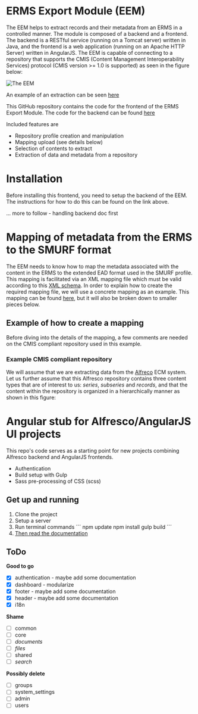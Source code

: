 # ERMS Export Module (EEM)

The EEM helps to extract records and their metadata from an ERMS in a controlled manner. The module is composed of a backend and a frontend. The backend is a RESTful service (running on a Tomcat server) written in Java, and the frontend is a web application (running on an Apache HTTP Server) written in AngularJS. The EEM is capable of connecting to a repository that supports the CMIS (Content Management Interoperability Services) protocol (CMIS version >= 1.0 is supported) as seen in the figure below:

![The EEM](https://github.com/magenta-aps/erms-export-ui-module/blob/master/doc/eem.png)

An example of an extraction can be seen [here](https://www.youtube.com/watch?v=-L8WVfAZ3C8&index=1&list=PLj-yd-_ObnNfjfKS-lBpThD4xrs-NRAIU)

This GitHub repository contains the code for the frontend of the ERMS Export Module. The code for the backend can be found [here](https://github.com/magenta-aps/E-Ark-ERMS-export-bridge)

Included features are

* Repository profile creation and manipulation
* Mapping upload (see details below)
* Selection of contents to extract
* Extraction of data and metadata from a repository

# Installation
Before installing this frontend, you need to setup the backend of the EEM. The instructions for how to do this can be found on the link above.

... more to follow - handling backend doc first


# Mapping of metadata from the ERMS to the SMURF format

The EEM needs to know how to map the metadata associated with the content in the ERMS to the extended EAD format used in the SMURF profile. This mapping is facilitated via an XML mapping file which must be valid according to this [XML schema](https://github.com/magenta-aps/E-Ark-ERMS-export-bridge/blob/master/src/main/resources/mapping.xsd). In order to explain how to create the required mapping file, we will use a concrete mapping as an example. This mapping can be found [here](https://github.com/magenta-aps/E-Ark-ERMS-export-bridge/blob/master/src/main/resources/mapping.xml), but it will also be broken down to smaller pieces below.

## Example of how to create a mapping

Before diving into the details of the mapping, a few comments are needed on the CMIS compliant repository used in this example.

### Example CMIS compliant repository

We will assume that we are extracting data from the [Alfreco](https://community.alfresco.com/community/ecm) ECM system. Let us further assume that this Alfresco repository contains three content types that are of interest to us: *series*, *subseries* and *records*, and that the content within the repository is organized in a hierarchically manner as shown in this figure:



# Angular stub for Alfresco/AngularJS UI projects

This repo's code serves as a starting point for new projects combining Alfresco backend and AngularJS frontends.


* Authentication
* Build setup with Gulp
* Sass pre-processing of CSS (scss)


## Get up and running

1. Clone the project
2. Setup a server
3. Run terminal commands
´´´
npm update
npm install
gulp build
´´´
4. [Then read the documentation](/documentation/README.md)


## ToDo

**Good to go**

- [x] authentication - maybe add some documentation
- [x] dashboard - modularize
- [x] footer - maybe add some documentation
- [x] header - maybe add some documentation
- [x] i18n

**Shame**
- [ ] common
- [ ] core
- [ ] *documents*
- [ ] *files*
- [ ] shared
- [ ] *search*

**Possibly delete**
- [ ] groups
- [ ] system_settings
- [ ] admin
- [ ] users 
